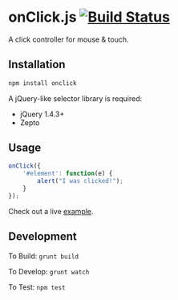 onClick.js [![Build Status](https://travis-ci.org/bpeacock/onClick.png?branch=master)](https://travis-ci.org/bpeacock/onClick)
===============

A click controller for mouse & touch.

Installation
------------

```bash
npm install onclick
```

A jQuery-like selector library is required:
- jQuery 1.4.3+
- Zepto

Usage
-----

```javascript
onClick({
    '#element': function(e) {
        alert("I was clicked!");
    }
});
```

Check out a live [example](http://htmlpreview.github.io/?https://github.com/bpeacock/onClick/blob/master/examples/index.html).

Development
-----------

To Build:   `grunt build`

To Develop: `grunt watch`

To Test:    `npm test`
 
